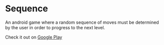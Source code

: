# Sequence
An android game where a random sequence of moves must be determined by the user in order to progress to the next level.

Check it out on [Google Play](https://play.google.com/store/apps/details?id=com.datrueonejay.canyouescape&hl=en)
